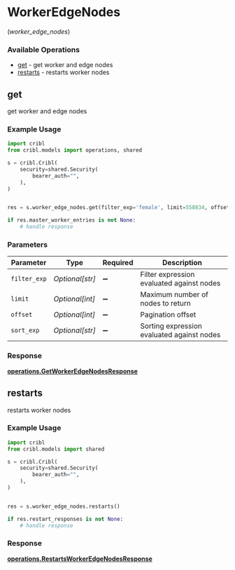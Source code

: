 # WorkerEdgeNodes
(*worker_edge_nodes*)

### Available Operations

* [get](#get) - get worker and edge nodes
* [restarts](#restarts) - restarts worker nodes

## get

get worker and edge nodes

### Example Usage

```python
import cribl
from cribl.models import operations, shared

s = cribl.Cribl(
    security=shared.Security(
        bearer_auth="",
    ),
)


res = s.worker_edge_nodes.get(filter_exp='female', limit=558834, offset=844199, sort_exp='transmit')

if res.master_worker_entries is not None:
    # handle response
```

### Parameters

| Parameter                                  | Type                                       | Required                                   | Description                                |
| ------------------------------------------ | ------------------------------------------ | ------------------------------------------ | ------------------------------------------ |
| `filter_exp`                               | *Optional[str]*                            | :heavy_minus_sign:                         | Filter expression evaluated against nodes  |
| `limit`                                    | *Optional[int]*                            | :heavy_minus_sign:                         | Maximum number of nodes to return          |
| `offset`                                   | *Optional[int]*                            | :heavy_minus_sign:                         | Pagination offset                          |
| `sort_exp`                                 | *Optional[str]*                            | :heavy_minus_sign:                         | Sorting expression evaluated against nodes |


### Response

**[operations.GetWorkerEdgeNodesResponse](../../models/operations/getworkeredgenodesresponse.md)**


## restarts

restarts worker nodes

### Example Usage

```python
import cribl
from cribl.models import shared

s = cribl.Cribl(
    security=shared.Security(
        bearer_auth="",
    ),
)


res = s.worker_edge_nodes.restarts()

if res.restart_responses is not None:
    # handle response
```


### Response

**[operations.RestartsWorkerEdgeNodesResponse](../../models/operations/restartsworkeredgenodesresponse.md)**

